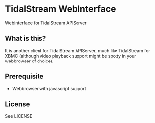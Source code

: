 TidalStream WebInterface
=======================

Webinterface for TidalStream APIServer

What is this?
-------------

It is another client for TidalStream APIServer, much like TidalStream for XBMC (although video playback support might be spotty in your webbrowser of choice).

Prerequisite
------------

* Webbrowser with javascript support

License
--------
See LICENSE
